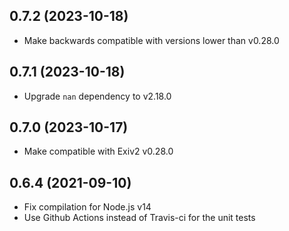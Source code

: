 ## 0.7.2 (2023-10-18)

* Make backwards compatible with versions lower than v0.28.0

## 0.7.1 (2023-10-18)

* Upgrade `nan` dependency to v2.18.0

## 0.7.0 (2023-10-17)

* Make compatible with Exiv2 v0.28.0

## 0.6.4 (2021-09-10)

* Fix compilation for Node.js v14
* Use Github Actions instead of Travis-ci for the unit tests